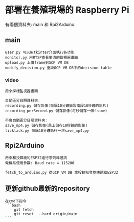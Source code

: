 # 部署在養殖現場的 Raspberry Pi
有兩個資料夾: main 和 Rpi2Arduino

## main
    user.py 可以用tkinter介面執行各功能  
    monitor.py 用RTSP查看串流的監視器畫面  
    upload.py 上傳frame到GCP VM DB  
    modify_decision.py 重設GCP VM DB中的decision table  

### video
    用來採樣監視器畫面

    自動區分日期資料夾:
    recording.py 儲存影像(每隔10分鐘錄製兩段10秒鐘的影片)
    recording_perSecond.py 儲存影像(每秒儲存一個frame)

    不會自動區分日期資料夾:
    save_mp4.py 儲存影像(馬上儲存10秒鐘的影像)
    ticktack.py 每隔10分鐘執行一次save_mp4.py

## Rpi2Arduino
    用來和投餌機的ESP32進行序列埠通訊  
    電機系使用參數: Baud rate = 115200  

    fetch_to_arduino.py 從GCP VM DB 拿投餌指令並傳遞給ESP32  


## 更新github最新的repository
    在cmd下指令
    ```bash
        git fetch
        git reset  --hard origin/main
    ```